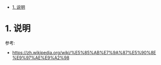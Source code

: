 <!-- TOC -->

- [1. 说明](#1-说明)

<!-- /TOC -->


<a id="markdown-1-说明" name="1-说明"></a>
# 1. 说明

参考:
* https://zh.wikipedia.org/wiki/%E5%85%AB%E7%9A%87%E5%90%8E%E9%97%AE%E9%A2%98

